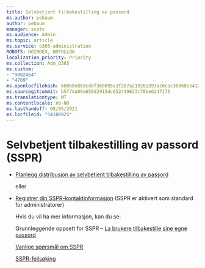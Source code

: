 ```yaml
---
title: Selvbetjent tilbakestilling av passord
ms.author: pebaum
author: pebaum
manager: scotv
ms.audience: Admin
ms.topic: article
ms.service: o365-administration
ROBOTS: NOINDEX, NOFOLLOW
localization_priority: Priority
ms.collection: Adm_O365
ms.custom:
- "9002464"
- "4769"
ms.openlocfilehash: 680b0e869cdef360095e3f287a219261393ac0cac30868e541219de3485f0921
ms.sourcegitcommit: b5f7da89a650d2915dc652449623c78be6247175
ms.translationtype: MT
ms.contentlocale: nb-NO
ms.lasthandoff: 08/05/2021
ms.locfileid: "54108925"
---
```

# <a name="self-service-password-reset-sspr"></a>Selvbetjent tilbakestilling av passord (SSPR)

- [Planlegg distribusjon av selvbetjent tilbakestilling av passord](https://go.microsoft.com/fwlink/?linkid=2142944)  

    eller
- [Registrer din SSPR-kontaktinformasjon](https://mysignins.microsoft.com/security-info) (SSPR er aktivert som standard for administratorer) 

    Hvis du vil ha mer informasjon, kan du se:

    Grunnleggende oppsett for SSPR – [La brukere tilbakestille sine egne passord](/microsoft-365/admin/add-users/let-users-reset-passwords)

    [Vanlige spørsmål om SSPR](/azure/active-directory/authentication/active-directory-passwords-faq)

    [SSPR-feilsøking](/azure/active-directory/authentication/active-directory-passwords-troubleshoot)
